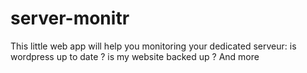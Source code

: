 server-monitr
=============

This little web app will help you monitoring your dedicated serveur: is wordpress up to date ? is my website backed up ? And more
